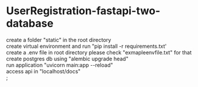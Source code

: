 # UserRegistration-fastapi-two-database

create a folder "static" in the root directory  
create virtual environment  and run "pip install -r requirements.txt'   
create a .env file in root directory please check "exmapleenvfile.txt" for that 
create postgres db using  "alembic upgrade head"    
run application  "uvicorn main:app --reload"    
access api in "localhost/docs"  
;
